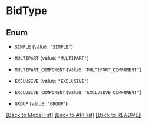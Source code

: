 # BidType

## Enum


* `SIMPLE` (value: `"SIMPLE"`)

* `MULTIPART` (value: `"MULTIPART"`)

* `MULTIPART_COMPONENT` (value: `"MULTIPART_COMPONENT"`)

* `EXCLUSIVE` (value: `"EXCLUSIVE"`)

* `EXCLUSIVE_COMPONENT` (value: `"EXCLUSIVE_COMPONENT"`)

* `GROUP` (value: `"GROUP"`)


[[Back to Model list]](../README.md#documentation-for-models) [[Back to API list]](../README.md#documentation-for-api-endpoints) [[Back to README]](../README.md)


